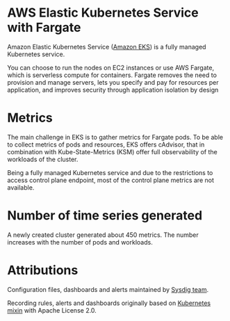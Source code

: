 # AWS Elastic Kubernetes Service with Fargate
Amazon Elastic Kubernetes Service ([Amazon EKS](https://aws.amazon.com/eks/)) is a fully managed Kubernetes service. 

You can choose to run the nodes on EC2 instances or use AWS Fargate, which is serverless compute for containers. Fargate removes the need to provision and manage servers, lets you specify and pay for resources per application, and improves security through application isolation by design

# Metrics
The main challenge in EKS is to gather metrics for Fargate pods. To be able to collect metrics of pods and resources, EKS offers cAdvisor, that in combination with Kube-State-Metrics (KSM) offer full observability of the workloads of the cluster.

Being a fully managed Kubernetes service and due to the restrictions to access control plane endpoint, most of the control plane metrics are not available. 

# Number of time series generated
A newly created cluster generated about 450 metrics. The number increases with the number of pods and workloads.

# Attributions
Configuration files, dashboards and alerts maintained by [Sysdig team](https://sysdig.com/).

Recording rules, alerts and dashboards originally based on [Kubernetes mixin](https://github.com/kubernetes-monitoring/kubernetes-mixin) with Apache License 2.0. 